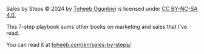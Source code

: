 
Sales by Steps © 2024 by [Toheeb Ogunbiyi](https://www.toheeb.com/en/designer/) is licensed under [CC BY-NC-SA 4.0.](https://creativecommons.org/licenses/by-nc-sa/4.0/?ref=chooser-v1) 

This 7-step playbook sums other books on marketing and sales that I've read.

You can read it at [toheeb.com/en/sales-by-steps/](https://www.toheeb.com/en/sales-by-steps/)
